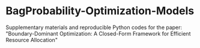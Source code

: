 # BagProbability-Optimization-Models
Supplementary materials and reproducible Python codes for the paper:  "Boundary-Dominant Optimization: A Closed-Form Framework for Efficient Resource Allocation"
